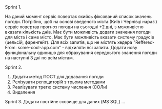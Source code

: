 ﻿
Sprint 1.

На даний момент сервіс повертає якийсь фіксований список значень погоди.
Потрібно, щоб на основі введеного міста (Київ і Чернівці наразі) сервіс повертав прогноз погоди на сьогодні +2 дні, 
з можливістю вказати кількість днів.
Має бути можливість додати значення погоди для міста і саме місто.
Має бути можливість вказати систему градусів (цельсій, фаренгейт).
Для всіх запитів, що не містять хедера "Reffered-From: some-cool-app.com" - відхиляти всі запити.
Додати нову функціональну одиницю для обрахування середньгого значення погоди на наступні 3 дні по всім містам.

Sprint 2. 
1. Додати метод ПОСТ для додавання погоди
2. Релізувати репощиторій з трьома методами
3. Реалізувати третю систему числення (СОЛи)
4. Видалення

Sprint 3.
Додати постійне сховище для даних (MS SQL)
...